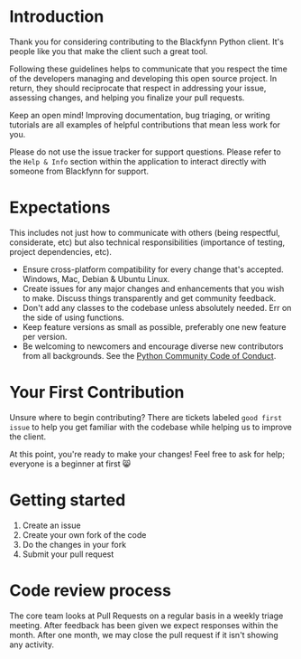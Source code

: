# Introduction

Thank you for considering contributing to the Blackfynn Python client. It's people like you that make the client such a great tool.

Following these guidelines helps to communicate that you respect the time of the developers managing and developing this open source project. In return, they should reciprocate that respect in addressing your issue, assessing changes, and helping you finalize your pull requests.

Keep an open mind! Improving documentation, bug triaging, or writing tutorials are all examples of helpful contributions that mean less work for you.

Please do not use the issue tracker for support questions. Please refer to the `Help & Info` section within the application to interact directly with someone from Blackfynn for support.

# Expectations
This includes not just how to communicate with others (being respectful, considerate, etc) but also technical responsibilities (importance of testing, project dependencies, etc).

* Ensure cross-platform compatibility for every change that's accepted. Windows, Mac, Debian & Ubuntu Linux.
* Create issues for any major changes and enhancements that you wish to make. Discuss things transparently and get community feedback.
* Don't add any classes to the codebase unless absolutely needed. Err on the side of using functions.
* Keep feature versions as small as possible, preferably one new feature per version.
* Be welcoming to newcomers and encourage diverse new contributors from all backgrounds. See the [Python Community Code of Conduct](https://www.python.org/psf/codeofconduct/).


# Your First Contribution
Unsure where to begin contributing? There are tickets labeled `good first issue` to help you get familiar with the codebase while helping us to improve the client.

At this point, you're ready to make your changes! Feel free to ask for help; everyone is a beginner at first :smile_cat:

# Getting started
1. Create an issue
2. Create your own fork of the code
2. Do the changes in your fork
3. Submit your pull request

# Code review process
The core team looks at Pull Requests on a regular basis in a weekly triage meeting. After feedback has been given we expect responses within the month. After one month, we may close the pull request if it isn't showing any activity.